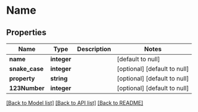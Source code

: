 # Name

## Properties
Name | Type | Description | Notes
------------ | ------------- | ------------- | -------------
**name** | **integer** |  | [default to null]
**snake_case** | **integer** |  | [optional] [default to null]
**property** | **string** |  | [optional] [default to null]
**123Number** | **integer** |  | [optional] [default to null]

[[Back to Model list]](../README.md#documentation-for-models) [[Back to API list]](../README.md#documentation-for-api-endpoints) [[Back to README]](../README.md)


